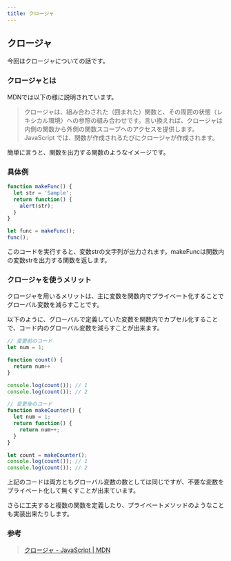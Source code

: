 ```yaml
---
title: クロージャ
---
```


## クロージャ

今回はクロージャについての話です。

### クロージャとは

MDNでは以下の様に説明されています。

> クロージャは、組み合わされた（囲まれた）関数と、その周囲の状態（レキシカル環境）への参照の組み合わせです。言い換えれば、クロージャは内側の関数から外側の関数スコープへのアクセスを提供します。JavaScript では、関数が作成されるたびにクロージャが作成されます。

簡単に言うと、関数を出力する関数のようなイメージです。

### 具体例

```javascript
function makeFunc() {
  let str = 'Sample';
  return function() {
    alert(str);
  }
}

let func = makeFunc();
func();
```

このコードを実行すると、変数strの文字列が出力されます。makeFuncは関数内の変数strを出力する関数を返します。

### クロージャを使うメリット

クロージャを用いるメリットは、主に変数を関数内でプライベート化することでグローバル変数を減らすことです。

以下のように、グローバルで定義していた変数を関数内でカプセル化することで、コード内のグローバル変数を減らすことが出来ます。

```javascript
// 変更前のコード
let num = 1;

function count() {
  return num++
}

console.log(count()); // 1
console.log(count()); // 2
```

```javascript
// 変更後のコード
function makeCounter() {
  let num = 1;
  return function() {
    return num++;
  }
}

let count = makeCounter();
console.log(count()); // 1
console.log(count()); // 2
```

上記のコードは両方ともグローバル変数の数としては同じですが、不要な変数をプライベート化して無くすことが出来ています。

さらに工夫すると複数の関数を定義したり、プライベートメソッドのようなことも実装出来たりします。

### 参考
> [クロージャ - JavaScript | MDN](https://developer.mozilla.org/ja/docs/Web/JavaScript/Closures)